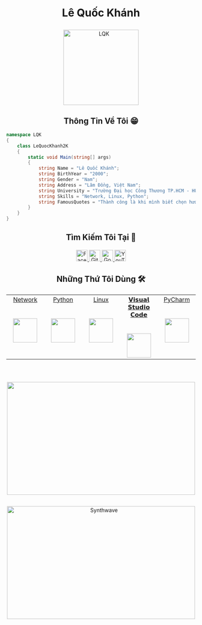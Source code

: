 # <p align="center">Lê Quốc Khánh</p>

<p align="center">
	<a href="https://github.com/LeQuocKhanh2K">
	<img src="https://cdn.dribbble.com/users/2208826/screenshots/6681451/_____.gif" width = "200" alt="LQK">
	</a>
</p>

<h2 align="center">Thông Tin Về Tôi 😁</h2>

```C#
namespace LQK
{
    class LeQuocKhanh2K
    {
        static void Main(string[] args)
        {
            string Name = "Lê Quốc Khánh";
            string BirthYear = "2000";
            string Gender = "Nam";
            string Address = "Lâm Đồng, Việt Nam";
            string University = "Trường Đại học Công Thương TP.HCM - HUIT (Trường Đại học Công nghiệp thực phẩm TP.HCM - HUFI)";
            string Skills = "Network, Linux, Python";
            string FamousQuotes = "Thành công là khi mình biết chọn hướng đi phù hợp với bản thân mình!";
        }
    }
}
```

## <p align="center">Tìm Kiếm Tôi Tại 🔎</p>

<p align="center">
  <a href="https://www.facebook.com/Skynoone09">
    <img src="https://upload.wikimedia.org/wikipedia/commons/0/05/Facebook_Logo_%282019%29.png" alt="Facebook" height="30" width="30">
  </a>
	
  <a href="https://github.com/LeQuocKhanh2K">
    <img src="https://cdn.icon-icons.com/icons2/2351/PNG/512/logo_github_icon_143196.png" alt="Github" height="30" width="30">
  </a>
  
  <a href="mailto:Skynoone0101@gmail.com">
    <img src="https://upload.wikimedia.org/wikipedia/commons/8/8c/Gmail_Icon_%282013-2020%29.svg" alt="Google" height="30" width="30">
  </a>
  
  <a href="https://www.youtube.com/channel/UCNvs9HqPplLOuLH_REq9gjA">
    <img src="https://upload.wikimedia.org/wikipedia/commons/f/fb/YouTube_Kids_LogoVector.svg" alt="YouTube" height="30" width="30">
  </a>
</p>

## <p align="center">Những Thứ Tôi Dùng 🛠️</p>

<table align="center">
  <tbody>
    <tr valign="top">
      <td width="20%" align="center">
	<a href="https://www.netacad.com/">
		<span>Network</span><br><br><br>
		<img height="64px" src="https://upload.wikimedia.org/wikipedia/commons/0/08/Cisco_logo_blue_2016.svg">
	 </a>
      </td>
      <td width="20%" align="center">
	 <a href="https://docs.python.org/3/">
		<span>Python</span><br><br><br>
		<img height="64px" src="https://cdn.svgporn.com/logos/python.svg">
	 </a>
      </td>
      <td width="20%" align="center">
	<a href="https://vi.wikipedia.org/wiki/Linux">
		<span>Linux</span><br><br><br>
		<img height="64px" src="https://upload.wikimedia.org/wikipedia/commons/3/35/Tux.svg">
	 </a>
      </td>
	<td width="20%" align="center">
		<a href="https://code.visualstudio.com/docs">
        <span>𝗩𝗶𝘀𝘂𝗮𝗹 𝗦𝘁𝘂𝗱𝗶𝗼 𝗖𝗼𝗱𝗲</span><br><br><br>
        <img height="64px" src="https://cdn.worldvectorlogo.com/logos/visual-studio-code-1.svg">
		</a>
      </td>
      <td width="20%" align="center">
	      <a href="https://www.jetbrains.com/pycharm/">
        <span>PyCharm</span><br><br><br>
        <img height="64px" src="https://upload.wikimedia.org/wikipedia/commons/1/1d/PyCharm_Icon.svg">
	      </a>
      </td>
    </tr>
    </tr>
  </tbody>
</table>


## <p align="center"></p>
<br>
<p align='center'>
<img src="https://toigingiuvedep.vn/wp-content/uploads/2022/04/hinh-anh-gif-dep.gif" height="300" width="500"&theme=react-dark&hide_border=true">
<p>

##
<p align="center"><img src="https://thumbs.gfycat.com/GoodnaturedFondGaur-size_restricted.gif" alt="Synthwave" height="300" width="500"></p>
